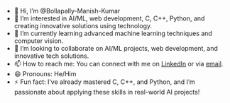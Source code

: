 
- 👋 Hi, I’m @Bollapally-Manish-Kumar
- 👀 I’m interested in AI/ML, web development, C, C++, Python, and creating innovative solutions using technology.
- 🌱 I’m currently learning advanced machine learning techniques and computer vision.
- 💞️ I’m looking to collaborate on AI/ML projects, web development, and innovative tech solutions.
- 📫 How to reach me: You can connect with me on [LinkedIn](https://www.linkedin.com/in/bollapally-manish-kumar-83981425b/) or via [email](manishforgithub@gmail.com).
- 😄 Pronouns: He/Him
- ⚡ Fun fact: I’ve already mastered C, C++, and Python, and I’m passionate about applying these skills in real-world AI projects!


<!---
Bollapally-Manish-Kumar/Bollapally-Manish-Kumar is a ✨ special ✨ repository because its `README.md` (this file) appears on your GitHub profile.
You can click the Preview link to take a look at your changes.
--->
